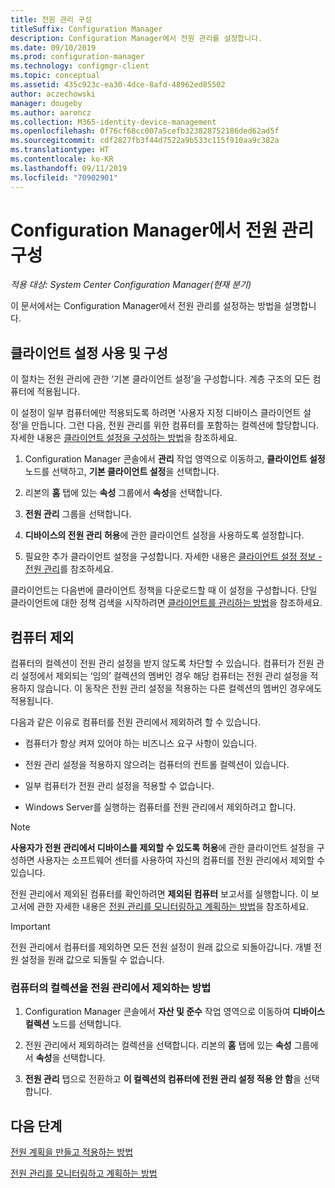 ```yaml
---
title: 전원 관리 구성
titleSuffix: Configuration Manager
description: Configuration Manager에서 전원 관리를 설정합니다.
ms.date: 09/10/2019
ms.prod: configuration-manager
ms.technology: configmgr-client
ms.topic: conceptual
ms.assetid: 435c923c-ea30-4dce-8afd-48962ed85502
author: aczechowski
manager: dougeby
ms.author: aaroncz
ms.collection: M365-identity-device-management
ms.openlocfilehash: 0f76cf68cc007a5cefb323828752186ded62ad5f
ms.sourcegitcommit: cdf2827fb3f44d7522a9b533c115f910aa9c382a
ms.translationtype: HT
ms.contentlocale: ko-KR
ms.lasthandoff: 09/11/2019
ms.locfileid: "70902901"
---
```

# <a name="configure-power-management-in-configuration-manager"></a>Configuration Manager에서 전원 관리 구성

*적용 대상: System Center Configuration Manager(현재 분기)*

이 문서에서는 Configuration Manager에서 전원 관리를 설정하는 방법을 설명합니다.

## <a name="enable-and-configure-client-settings"></a>클라이언트 설정 사용 및 구성

이 절차는 전원 관리에 관한 ‘기본 클라이언트 설정’을 구성합니다.  계층 구조의 모든 컴퓨터에 적용됩니다.

이 설정이 일부 컴퓨터에만 적용되도록 하려면 ‘사용자 지정 디바이스 클라이언트 설정’을 만듭니다.  그런 다음, 전원 관리를 위한 컴퓨터를 포함하는 컬렉션에 할당합니다. 자세한 내용은 [클라이언트 설정을 구성하는 방법](/sccm/core/clients/deploy/configure-client-settings)을 참조하세요.  

1. Configuration Manager 콘솔에서 **관리** 작업 영역으로 이동하고, **클라이언트 설정** 노드를 선택하고, **기본 클라이언트 설정**을 선택합니다.

1. 리본의 **홈** 탭에 있는 **속성** 그룹에서 **속성**을 선택합니다.  

1. **전원 관리** 그룹을 선택합니다.  

1. **디바이스의 전원 관리 허용**에 관한 클라이언트 설정을 사용하도록 설정합니다.

1. 필요한 추가 클라이언트 설정을 구성합니다. 자세한 내용은 [클라이언트 설정 정보 - 전원 관리](/sccm/core/clients/deploy/about-client-settings#power-management)를 참조하세요.  

클라이언트는 다음번에 클라이언트 정책을 다운로드할 때 이 설정을 구성합니다. 단일 클라이언트에 대한 정책 검색을 시작하려면 [클라이언트를 관리하는 방법](/sccm/core/clients/manage/manage-clients#BKMK_PolicyRetrieval)을 참조하세요.  

## <a name="exclude-computers"></a>컴퓨터 제외

컴퓨터의 컬렉션이 전원 관리 설정을 받지 않도록 차단할 수 있습니다. 컴퓨터가 전원 관리 설정에서 제외되는 ‘임의’ 컬렉션의 멤버인 경우 해당 컴퓨터는 전원 관리 설정을 적용하지 않습니다.  이 동작은 전원 관리 설정을 적용하는 다른 컬렉션의 멤버인 경우에도 적용됩니다.  

다음과 같은 이유로 컴퓨터를 전원 관리에서 제외하려 할 수 있습니다.  

- 컴퓨터가 항상 켜져 있어야 하는 비즈니스 요구 사항이 있습니다.  

- 전원 관리 설정을 적용하지 않으려는 컴퓨터의 컨트롤 컬렉션이 있습니다.  

- 일부 컴퓨터가 전원 관리 설정을 적용할 수 없습니다.  

- Windows Server를 실행하는 컴퓨터를 전원 관리에서 제외하려고 합니다.  

> [!NOTE]  
> **사용자가 전원 관리에서 디바이스를 제외할 수 있도록 허용**에 관한 클라이언트 설정을 구성하면 사용자는 소프트웨어 센터를 사용하여 자신의 컴퓨터를 전원 관리에서 제외할 수 있습니다.  

전원 관리에서 제외된 컴퓨터를 확인하려면 **제외된 컴퓨터** 보고서를 실행합니다. 이 보고서에 관한 자세한 내용은 [전원 관리를 모니터링하고 계획하는 방법](/sccm/core/clients/manage/power/monitor-and-plan-for-power-management#BKMK_Excluded)을 참조하세요.  

> [!IMPORTANT]  
> 전원 관리에서 컴퓨터를 제외하면 모든 전원 설정이 원래 값으로 되돌아갑니다. 개별 전원 설정을 원래 값으로 되돌릴 수 없습니다.  

### <a name="how-to-exclude-a-collection-of-computers-from-power-management"></a>컴퓨터의 컬렉션을 전원 관리에서 제외하는 방법  

1. Configuration Manager 콘솔에서 **자산 및 준수** 작업 영역으로 이동하여 **디바이스 컬렉션** 노드를 선택합니다.  

1. 전원 관리에서 제외하려는 컬렉션을 선택합니다. 리본의 **홈** 탭에 있는 **속성** 그룹에서 **속성**을 선택합니다.  

1. **전원 관리** 탭으로 전환하고 **이 컬렉션의 컴퓨터에 전원 관리 설정 적용 안 함**을 선택합니다.  

## <a name="next-steps"></a>다음 단계

[전원 계획을 만들고 적용하는 방법](/sccm/core/clients/manage/power/create-and-apply-power-plans)

[전원 관리를 모니터링하고 계획하는 방법](/sccm/core/clients/manage/power/monitor-and-plan-for-power-management)
